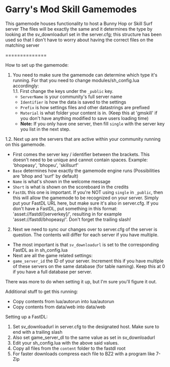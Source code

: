 Garry's Mod Skill Gamemodes
==============

This gamemode houses functionality to host a Bunny Hop or Skill Surf server
The files will be exactly the same and it determines the type by looking at the sv_downloadurl set in the server.cfg; this structure has been used so that I don't have to worry about having the correct files on the matching server

==============

How to set up the gamemode:
1. You need to make sure the gamemode can determine which type it's running. For that you need to change modules/sh_config.lua accordingly:  
  1.1. First change the keys under the `_public` key.  
    - `ServerName` is your community's full server name
    - `Identifier` is how the data is saved to the settings
    - `Prefix` is how settings files and other datastrings are prefixed
    - `Material` is what folder your content is in. (Keep this at 'gmskill' if you don't have anything modified to save users loading time)
    - **Note:** If you only have one server, then fill `single` with the server key you list in the next step.

  1.2. Next up are the servers that are active within your community running on this gamemode.
  - First comes the server key / identifier between the brackets. This doesn't need to be unique and cannot contain spaces. Example: 'bhopeasy', 'bhopeu', 'skillsurf'
  - `Base` determines how exactly the gamemode engine runs (Possibilities are 'bhop and 'surf' by default)
  - `Name` is what's shown in the welcome message
  - `Short` is what is shown on the scoreboard in the credits
  - `FastDL` this one is important. If you're NOT using `single` in `_public`, then this will allow the gamemode to be recognized on your server. Simply put your FastDL URL here, but make sure it's also in server.cfg. If you don't have a FastDL, put something in this format: 'asset://fastdl/[serverkey]/', resulting in for example 'asset://fastdl/bhopeasy/'. Don't forget the trailing slash!

2. Next we need to sync our changes over to server.cfg of the server is question. The contents will differ for each server if you have multiple.
  - The most important is that `sv_downloadurl` is set to the corresponding FastDL as in sh_config.lua
  - Next are all the game related settings:
  - `game_server_id` the ID of your server. Increment this if you have multiple of these servers on the same database (for table naming). Keep this at 0 if you have a full database per server.

There was more to do when setting it up, but I'm sure you'll figure it out.

Additional stuff to get this running:
- Copy contents from lua/autorun into lua/autorun
- Copy contents from data/web into data/web



Setting up a FastDL:
1. Set sv_downloadurl in server.cfg to the designated host. Make sure to end with a trailing slash
2. Also set game_server_dl to the same value as set in sv_downloadurl
3. Edit your sh_config.lua with the above said values.
4. Copy all files from the `content` folder to the fastdl root
5. For faster downloads compress each file to BZ2 with a program like 7-Zip
